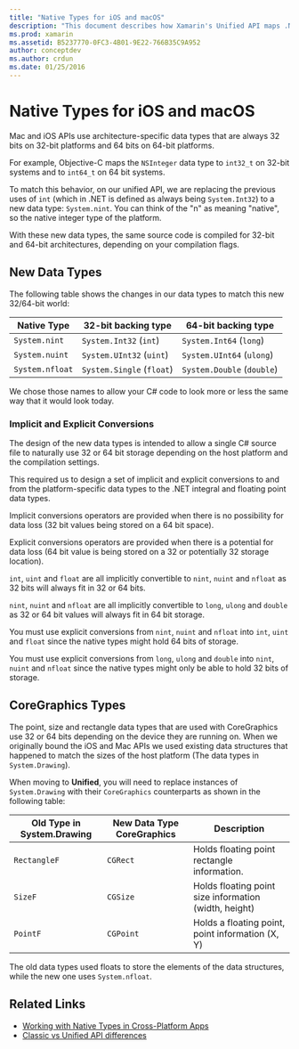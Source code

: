 ```yaml
---
title: "Native Types for iOS and macOS"
description: "This document describes how Xamarin's Unified API maps .NET types to 32-bit and 64-bit native types, as necessary based on compilation target architecture."
ms.prod: xamarin
ms.assetid: B5237770-0FC3-4B01-9E22-766B35C9A952
author: conceptdev
ms.author: crdun
ms.date: 01/25/2016
---
```


# Native Types for iOS and macOS

Mac and iOS APIs use architecture-specific data types that are always
32 bits on 32-bit platforms and 64 bits on 64-bit platforms.

For example, Objective-C maps the `NSInteger` data type to `int32_t` on
32-bit systems and to `int64_t` on 64 bit systems.

To match this behavior, on our unified API, we are replacing the previous
uses of `int` (which in .NET is defined as always being `System.Int32`)
to a new data type: `System.nint`. You can think of the "n" as meaning
"native", so the native integer type of the platform.

With these new data types, the same source code is compiled for 32-bit and
64-bit architectures, depending on your compilation flags.

## New Data Types

The following table shows the changes in our data types to
match this new 32/64-bit world:

|Native Type|32-bit backing type|64-bit backing type|
|--- |--- |--- |
|`System.nint`|`System.Int32` (`int`)|`System.Int64` (`long`)|
|`System.nuint`|`System.UInt32` (`uint`)|`System.UInt64` (`ulong`)|
|`System.nfloat`|`System.Single` (`float`)|`System.Double` (`double`)|

We chose those names to allow your C# code to look more or
less the same way that it would look today.

### Implicit and Explicit Conversions

The design of the new data types is intended to allow
a single C# source file to naturally use 32 or 64 bit storage
depending on the host platform and the compilation settings.

This required us to design a set of implicit and explicit
conversions to and from the platform-specific data types to
the .NET integral and floating point data types.

Implicit conversions operators are provided when there is
no possibility for data loss (32 bit values being stored on a
64 bit space).

Explicit conversions operators are provided when there is a
potential for data loss (64 bit value is being stored on a 32
or potentially 32 storage location).

`int`, `uint` and `float`
are all implicitly convertible
to `nint`, `nuint`
and `nfloat` as 32 bits will always fit in 32 or 64
bits.

`nint`, `nuint`
and `nfloat` are all implicitly convertible to `long`, `ulong` and `double`
as 32 or 64 bit values will always fit in 64 bit storage.

You must use explicit conversions
from `nint`, `nuint`
and `nfloat`
into `int`, `uint`
and `float` since the native types might hold 64
bits of storage.

You must use explicit conversions
from `long`, `ulong`
and `double`
into `nint`, `nuint`
and `nfloat` since the native types might only be
able to hold 32 bits of storage.

## CoreGraphics Types

The point, size and rectangle data types that are used with
CoreGraphics use 32 or 64 bits depending on the device they
are running on.  When we originally bound the iOS and Mac APIs
we used existing data structures that happened to match the
sizes of the host platform (The data types in `System.Drawing`).

When moving to **Unified**, you will need to replace instances of `System.Drawing` with their `CoreGraphics` counterparts as shown in the following table:

|Old Type in System.Drawing|New Data Type CoreGraphics|Description|
|--- |--- |--- |
|`RectangleF`|`CGRect`|Holds floating point rectangle information.|
|`SizeF`|`CGSize`|Holds floating point size information (width, height)|
|`PointF`|`CGPoint`|Holds a floating point, point information (X, Y)|

The old data types used floats to store the elements of the
data structures, while the new one uses `System.nfloat`.

## Related Links

- [Working with Native Types in Cross-Platform Apps](~/cross-platform/macios/native-types-cross-platform.md)
- [Classic vs Unified API differences](https://github.com/xamarin/release-notes-archive/blob/master/release-notes/ios/api_changes/classic-vs-unified-8.6.0/index.md)

